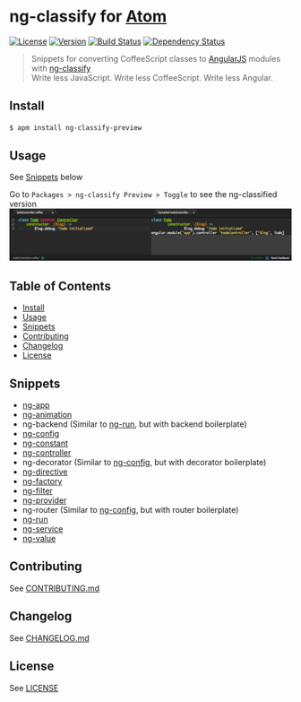 # ng-classify for [Atom](https://atom.io/)
[![License][license-image]][license-url]
[![Version][version-image]][version-url]
[![Build Status][build-image]][build-url]
[![Dependency Status][dependencies-image]][dependencies-url]
> Snippets for converting CoffeeScript classes to [AngularJS](http://angularjs.org/) modules with [ng-classify](https://github.com/CaryLandholt/ng-classify)  
> Write less JavaScript. Write less CoffeeScript. Write less Angular.


## Install
```bash
$ apm install ng-classify-preview
```


## Usage
See [Snippets](#snippets) below

Go to `Packages > ng-classify Preview > Toggle` to see the ng-classified version
![](screenshot.png)


## Table of Contents
* [Install](#install)
* [Usage](#usage)
* [Snippets](#snippets)
* [Contributing](#contributing)
* [Changelog](#changelog)
* [License](#license)


## Snippets
* [ng-app](https://github.com/CaryLandholt/ng-classify/blob/master/README.md#app)
* [ng-animation](https://github.com/CaryLandholt/ng-classify/blob/master/README.md#animation)
* ng-backend (Similar to [ng-run](https://github.com/CaryLandholt/ng-classify/blob/master/README.md#run), but with backend boilerplate)
* [ng-config](https://github.com/CaryLandholt/ng-classify/blob/master/README.md#config)
* [ng-constant](https://github.com/CaryLandholt/ng-classify/blob/master/README.md#constant)
* [ng-controller](https://github.com/CaryLandholt/ng-classify/blob/master/README.md#controller)
* ng-decorator (Similar to [ng-config](https://github.com/CaryLandholt/ng-classify/blob/master/README.md#config), but with decorator boilerplate)
* [ng-directive](https://github.com/CaryLandholt/ng-classify/blob/master/README.md#directive)
* [ng-factory](https://github.com/CaryLandholt/ng-classify/blob/master/README.md#factory)
* [ng-filter](https://github.com/CaryLandholt/ng-classify/blob/master/README.md#filter)
* [ng-provider](https://github.com/CaryLandholt/ng-classify/blob/master/README.md#provider)
* ng-router (Similar to [ng-config](https://github.com/CaryLandholt/ng-classify/blob/master/README.md#config), but with router boilerplate)
* [ng-run](https://github.com/CaryLandholt/ng-classify/blob/master/README.md#run)
* [ng-service](https://github.com/CaryLandholt/ng-classify/blob/master/README.md#service)
* [ng-value](https://github.com/CaryLandholt/ng-classify/blob/master/README.md#value)


## Contributing
See [CONTRIBUTING.md](CONTRIBUTING.md)


## Changelog
See [CHANGELOG.md](CHANGELOG.md)


## License
See [LICENSE](LICENSE)


[build-image]:            http://img.shields.io/travis/CaryLandholt/atom-ng-classify-preview.svg?style=flat
[build-url]:              http://travis-ci.org/CaryLandholt/atom-ng-classify-preview

[dependencies-image]:     http://img.shields.io/gemnasium/CaryLandholt/atom-ng-classify-preview.svg?style=flat
[dependencies-url]:       https://gemnasium.com/CaryLandholt/atom-ng-classify-preview

[license-image]:          http://img.shields.io/badge/license-MIT-blue.svg?style=flat
[license-url]:            LICENSE

[version-image]:          http://img.shields.io/github/tag/CaryLandholt/atom-ng-classify-preview.svg?style=flat
[version-url]:            https://github.com/CaryLandholt/atom-ng-classify-preview/tags